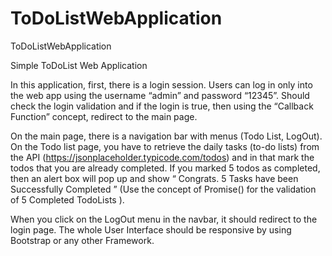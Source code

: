 # ToDoListWebApplication
ToDoListWebApplication

Simple ToDoList Web Application 

In this application, first, there is a login session. Users can log in only into the web app using the username “admin” and password “12345”.
Should check the login validation and if the login is true, then using the “Callback Function” concept, redirect to the main page. 

On the main page, there is a navigation bar with menus (Todo List, LogOut). 
On the Todo list page, you have to retrieve the daily tasks (to-do lists) from the API (https://jsonplaceholder.typicode.com/todos) 
and in that mark the todos that you are already completed. If you marked 5 todos as completed, then an alert box will pop up and 
show “ Congrats. 5 Tasks have been Successfully Completed ” (Use the concept of Promise() for the validation of 5 Completed TodoLists ). 

When you click on the LogOut menu in the navbar, it should redirect to the login page. 
The whole User Interface should be responsive by using Bootstrap or any other Framework. 

